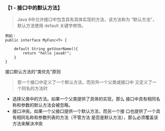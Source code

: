 ### 【1 - 接口中的默认方法】
> Java 8中允许接口中包含具有具体实现的方法，该方法称为 “默认方法”，默认方法使用 default 关键字修饰。

```
例如：
public interface MyFunc<T> {
    
    default String getUserName(){
        return "hello java8!";
    }
}
```

接口默认方法的“类优先”原则
> 若一个接口中定义了一个默认方法，而另外一个父类或接口中 又定义了一个同名的方法时 
- 选择父类中的方法。如果一个父类提供了具体的实现，那么 接口中具有相同名称和参数的默认方法会被忽略。 
- 接口冲突。如果一个父接口提供一个默认方法，而另一个接 口也提供了一个具有相同名称和参数列表的方法（不管方法 是否是默认方法），那么必须覆盖该方法来解决冲突

